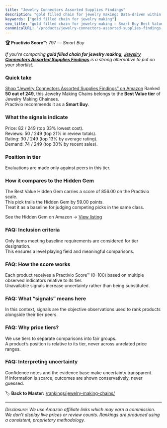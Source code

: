 ```yaml
---
title: "Jewelry Connectors Assorted Supplies Findings"
description: "gold filled chain for jewelry making: Data-driven within Best Value ranking using the Practivio Score™. Positioned by quality, value, demand, findability, mome…"
keywords: ["gold filled chain for jewelry making"]
seo_title: "gold filled chain for jewelry making — Smart Buy Best Value (2025)"
canonicalURL: "/products/jewelry-connectors-assorted-supplies-findings-B0CLH7GTQV/"
---
```


**🏆 Practivio Score™:** 797 — _Smart Buy_


*If you're comparing **gold filled chain for jewelry making**, **[Jewelry Connectors Assorted Supplies Findings](https://www.amazon.com/dp/B0CLH7GTQV?tag=practivio-20)** is a strong alternative to put on your shortlist.*
### Quick take
[Shop “Jewelry Connectors Assorted Supplies Findings” on Amazon](https://www.amazon.com/dp/B0CLH7GTQV?tag=practivio-20)
Ranked **50 out of 249**, this Jewelry Making Chains belongs to the **Best Value tier** of Jewelry Making Chainses.  
Practivio recommends it as a **Smart Buy**.

### What the signals indicate
Price: 82 / 249 (top 33% lowest cost).  
Reviews: 50 / 249 (top 21% in review totals).  
Rating: 30 / 249 (top 13% by average rating).  
Demand: 74 / 249 (top 30% by recent sales).

### Position in tier
Evaluations are made only against peers in this tier.

### How it compares to the Hidden Gem
The Best Value Hidden Gem carries a score of 856.00 on the Practivio scale.  
This pick trails the Hidden Gem by 59.00 points.  
Treat it as a baseline for judging competing picks in the same class.  

See the Hidden Gem on Amazon → [View listing](https://www.amazon.com/dp/B07DMMBY85?tag=practivio-20)

### FAQ: Inclusion criteria
Only items meeting baseline requirements are considered for tier designation.  
This ensures a level playing field and meaningful comparisons.

### FAQ: How the score works
Each product receives a Practivio Score™ (0–100) based on multiple observed indicators relative to its tier.  
Unavailable signals increase uncertainty rather than being substituted.

### FAQ: What “signals” means here
In this context, signals are the objective observations used to rank products alongside their tier peers.

### FAQ: Why price tiers?
We use tiers to separate comparisons into fair groups.  
A product’s position is relative to its tier, never across unrelated price ranges.

### FAQ: Interpreting uncertainty
Confidence notes and the evidence base make uncertainty transparent.  
If information is scarce, outcomes are shown conservatively, never guessed.


🏷️ **Back to Master:** [/rankings/jewelry-making-chains/](/rankings/jewelry-making-chains/)

---
_Disclosure: We use Amazon affiliate links which may earn a commission. We don’t display live prices or review counts. Rankings are produced using a consistent, proprietary methodology._
